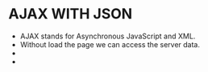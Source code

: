 # AJAX WITH JSON
- AJAX stands for Asynchronous JavaScript and XML.
- Without load the page we can access the server data.
-
-
